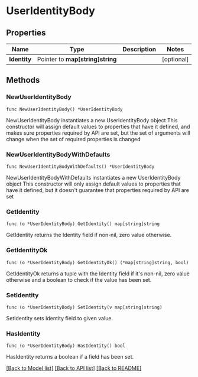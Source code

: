 # UserIdentityBody

## Properties

Name | Type | Description | Notes
------------ | ------------- | ------------- | -------------
**Identity** | Pointer to **map[string]string** |  | [optional] 

## Methods

### NewUserIdentityBody

`func NewUserIdentityBody() *UserIdentityBody`

NewUserIdentityBody instantiates a new UserIdentityBody object
This constructor will assign default values to properties that have it defined,
and makes sure properties required by API are set, but the set of arguments
will change when the set of required properties is changed

### NewUserIdentityBodyWithDefaults

`func NewUserIdentityBodyWithDefaults() *UserIdentityBody`

NewUserIdentityBodyWithDefaults instantiates a new UserIdentityBody object
This constructor will only assign default values to properties that have it defined,
but it doesn't guarantee that properties required by API are set

### GetIdentity

`func (o *UserIdentityBody) GetIdentity() map[string]string`

GetIdentity returns the Identity field if non-nil, zero value otherwise.

### GetIdentityOk

`func (o *UserIdentityBody) GetIdentityOk() (*map[string]string, bool)`

GetIdentityOk returns a tuple with the Identity field if it's non-nil, zero value otherwise
and a boolean to check if the value has been set.

### SetIdentity

`func (o *UserIdentityBody) SetIdentity(v map[string]string)`

SetIdentity sets Identity field to given value.

### HasIdentity

`func (o *UserIdentityBody) HasIdentity() bool`

HasIdentity returns a boolean if a field has been set.


[[Back to Model list]](../README.md#documentation-for-models) [[Back to API list]](../README.md#documentation-for-api-endpoints) [[Back to README]](../README.md)


